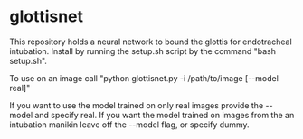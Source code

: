 # glottisnet

This repository holds a neural network to bound the glottis for endotracheal intubation. Install by running the setup.sh script by the command "bash setup.sh".

To use on an image call 
    "python glottisnet.py -i /path/to/image [--model real]"

If you want to use the model trained on only real images provide the --model and specify real. If you want the model trained on images from the an intubation manikin leave off the --model flag, or specify dummy.